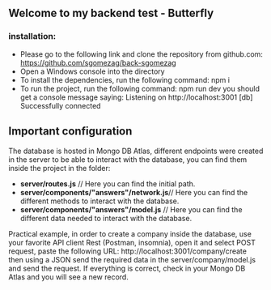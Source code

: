 ## Welcome to my backend test - Butterfly
### installation:
- Please go to the following link and clone the repository from github.com: https://github.com/sgomezag/back-sgomezag
- Open a Windows console into the directory 
- To install the dependencies, run the following command:
npm i
- To run the project, run the following command:
npm run dev
you should get a console message saying: 
Listening on http://localhost:3001
[db] Successfully connected

## Important configuration
The database is hosted in Mongo DB Atlas, different endpoints were created in the server to be able to interact with the database, you can find them inside the project in the folder:
- **server/routes.js** // Here you can find the initial path.
- **server/components/"answers"/network.js**// Here you can find the different methods to interact with the database.
- **server/components/"answers"/model.js** // Here you can find the different data needed to interact with the database.

Practical example, in order to create a company inside the database, use your favorite API client Rest (Postman, insomnia), open it and select POST request, paste the following URL: http://localhost:3001/company/create then using a JSON send the required data in the server/company/model.js and send the request. If everything is correct, check in your Mongo DB Atlas and you will see a new record.
